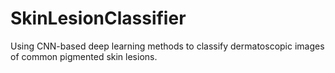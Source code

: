 # SkinLesionClassifier
Using CNN-based deep learning methods to classify dermatoscopic images of common pigmented skin lesions.
